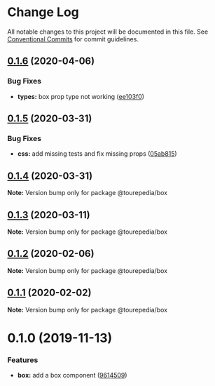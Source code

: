 # Change Log

All notable changes to this project will be documented in this file.
See [Conventional Commits](https://conventionalcommits.org) for commit guidelines.

## [0.1.6](https://github.com/tourepedia/tp-ui/compare/@tourepedia/box@0.1.5...@tourepedia/box@0.1.6) (2020-04-06)


### Bug Fixes

* **types:** box prop type not working ([ee103f0](https://github.com/tourepedia/tp-ui/commit/ee103f0))





## [0.1.5](https://github.com/tourepedia/tp-ui/compare/@tourepedia/box@0.1.4...@tourepedia/box@0.1.5) (2020-03-31)


### Bug Fixes

* **css:** add missing tests and fix missing props ([05ab815](https://github.com/tourepedia/tp-ui/commit/05ab815))





## [0.1.4](https://github.com/tourepedia/tp-ui/compare/@tourepedia/box@0.1.3...@tourepedia/box@0.1.4) (2020-03-31)

**Note:** Version bump only for package @tourepedia/box





## [0.1.3](https://github.com/tourepedia/tp-ui/compare/@tourepedia/box@0.1.2...@tourepedia/box@0.1.3) (2020-03-11)

**Note:** Version bump only for package @tourepedia/box





## [0.1.2](https://github.com/tourepedia/tp-ui/compare/@tourepedia/box@0.1.1...@tourepedia/box@0.1.2) (2020-02-06)

**Note:** Version bump only for package @tourepedia/box





## [0.1.1](https://github.com/tourepedia/tp-ui/compare/@tourepedia/box@0.1.0...@tourepedia/box@0.1.1) (2020-02-02)

**Note:** Version bump only for package @tourepedia/box





# 0.1.0 (2019-11-13)


### Features

* **box:** add a box component ([9614509](https://github.com/tourepedia/tp-ui/commit/9614509))
